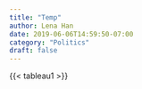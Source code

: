 ```yaml
---
title: "Temp"
author: Lena Han
date: 2019-06-06T14:59:50-07:00
category: "Politics"
draft: false
---
```


{{< tableau1 >}}
